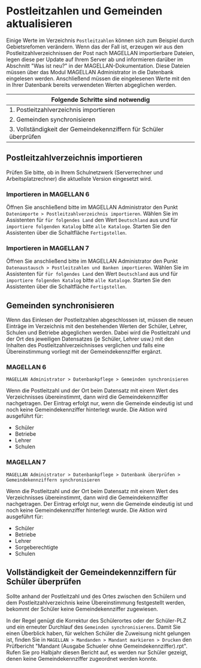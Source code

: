 # Postleitzahlen und Gemeinden aktualisieren

Einige Werte im Verzeichnis `Postleitzahlen` können sich zum Beispiel durch Gebietsrefomen verändern. Wenn das der Fall ist, erzeugen wir aus den Postleitzahlverzeichnissen der Post nach MAGELLAN importierbare Dateien, legen diese per Update auf Ihrem Server ab und informieren darüber im Abschnitt "Was ist neu?" in der MAGELLAN-Dokumentation. Diese Dateien müssen über das Modul MAGELLAN Administrator in die Datenbank eingelesen werden. Anschließend müssen die eingelesenen Werte mit den in Ihrer Datenbank bereits verwendeten Werten abgeglichen werden. 

| Folgende Schritte sind notwendig         |
|------------------------------------------|
| 1. Postleitzahlverzeichnis importieren   |
| 2. Gemeinden synchronisieren             |
| 3. Vollständigkeit der Gemeindekennziffern für Schüler überprüfen |

## Postleitzahlverzeichnis importieren

Prüfen Sie bitte, ob in Ihrem Schulnetzwerk (Serverrechner und Arbeitsplatzrechner) die aktuellste Version eingesetzt wird.

### Importieren in MAGELLAN 6

Öffnen Sie anschließend bitte im MAGELLAN Administrator den Punkt `Datenimporte > Postleitzahlverzeichnis importieren`. 
Wählen Sie im Assistenten für `für folgendes Land` den Wert `Deutschland` aus und für `importiere folgenden Katalog` bitte `alle Kataloge`. Starten Sie den Assistenten über die Schaltfläche `Fertigstellen`.

### Importieren in MAGELLAN 7

Öffnen Sie anschließend bitte im MAGELLAN Administrator den Punkt `Datenaustausch > Postleitzahlen und Banken importieren`. 
Wählen Sie im Assistenten für `für folgendes Land` den Wert `Deutschland` aus und für `importiere folgenden Katalog` bitte `alle Kataloge`. Starten Sie den Assistenten über die Schaltfläche `Fertigstellen`.

## Gemeinden synchronisieren

Wenn das Einlesen der Postleitzahlen abgeschlossen ist, müssen die neuen Einträge im Verzeichnis mit den bestehenden Werten der Schüler, Lehrer, Schulen und Betriebe abgeglichen werden. Dabei wird die Postleitzahl und der Ort des jeweiligen Datensatzes (je Schüler, Lehrer usw.) mit den Inhalten des Postleitzahlverzeichnisses verglichen und falls eine Übereinstimmung vorliegt mit der Gemeindekennziffer ergänzt.

### MAGELLAN 6

`MAGELLAN Administrator > Datenbankpflege > Gemeinden synchronisieren`

Wenn die Postleitzahl und der Ort beim Datensatz mit einem Wert des Verzeichnisses übereinstimmt, dann wird die Gemeindekennziffer nachgetragen.
Der Eintrag erfolgt nur, wenn die Gemeinde eindeutig ist und noch keine Gemeindekennziffer hinterlegt wurde.
Die Aktion wird ausgeführt für:

* Schüler
* Betriebe
* Lehrer
* Schulen

### MAGELLAN 7

`MAGELLAN Administrator > Datenbankpflege > Datenbank überprüfen > Gemeindekennziffern synchronisieren`

Wenn die Postleitzahl und der Ort beim Datensatz mit einem Wert des Verzeichnisses übereinstimmt, dann wird die Gemeindekennziffer nachgetragen.
Der Eintrag erfolgt nur, wenn die Gemeinde eindeutig ist und noch keine Gemeindekennziffer hinterlegt wurde.
Die Aktion wird ausgeführt für:

* Schüler
* Betriebe
* Lehrer
* Sorgeberechtigte
* Schulen

## Vollständigkeit der Gemeindekennziffern für Schüler überprüfen

Sollte anhand der Postleitzahl und des Ortes zwischen den Schülern und dem Postleitzahlverzeichnis keine Übereinstimmung festgestellt werden, bekommt der Schüler keine Gemeindekennziffer zugewiesen.

In der Regel genügt die Korrektur des Schülerortes oder der Schüler-PLZ und ein erneuter Durchlauf des `Gemeinden synchronisierens`. Damit Sie einen Überblick haben, für welchen Schüler die Zuweisung nicht gelungen ist, finden Sie in `MAGELLAN > Mandanden > Mandant markieren > Drucken` den Prüfbericht "Mandant (Ausgabe Schueler ohne Gemeindekennziffer).rpt". Rufen Sie pro Halbjahr diesen Bericht auf, es werden nur Schüler gezeigt, denen keine Gemeindekennziffer zugeordnet werden konnte.

